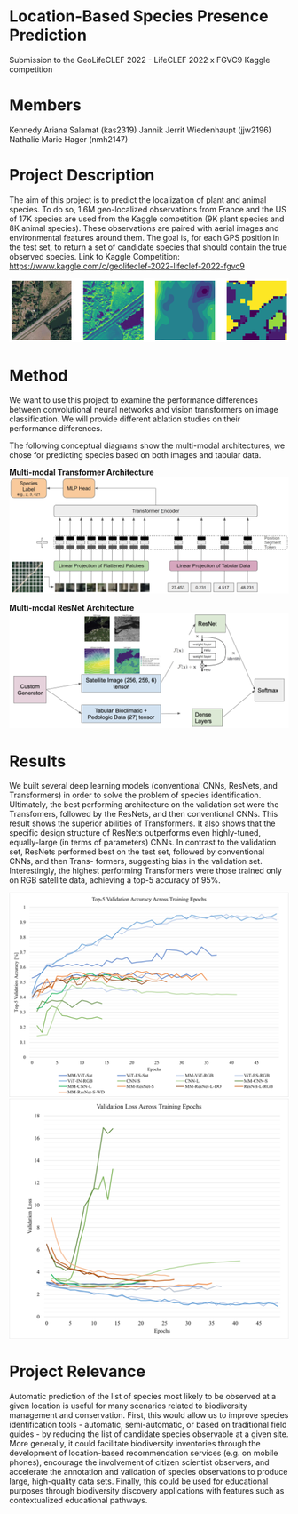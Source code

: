 # Location-Based Species Presence Prediction
Submission to the GeoLifeCLEF 2022 - LifeCLEF 2022 x FGVC9 Kaggle competition

# Members
Kennedy Ariana Salamat (kas2319)
Jannik Jerrit Wiedenhaupt (jjw2196)
Nathalie Marie Hager (nmh2147)

# Project Description
The aim of this project is to predict the localization of plant and animal species.
To do so, 1.6M geo-localized observations from France and the US of 17K species are used from the Kaggle competition (9K plant species and 8K animal species). These observations are paired with aerial images and environmental features around them.
The goal is, for each GPS position in the test set, to return a set of candidate species that should contain the true observed species.
Link to Kaggle Competition: https://www.kaggle.com/c/geolifeclef-2022-lifeclef-2022-fgvc9

![Exemplary Image Data](images/image_sat.png)

# Method
We want to use this project to examine the performance differences between convolutional neural networks and vision transformers on image classification. We will provide different ablation studies on their performance differences.

The following conceptual diagrams show the multi-modal architectures, we chose for predicting species based on both images and tabular data.

**Multi-modal Transformer Architecture**
![Multi-modal Transformer Architecture](images/transformer_architecture.jpg)

**Multi-modal ResNet Architecture**
![Multi-modal ResNet Architecture](images/ResNet.png)

# Results
We built several deep learning models (conventional CNNs,
ResNets, and Transformers) in order to solve the problem of species identification.
Ultimately, the best performing architecture on the validation
set were the Transfomers, followed by the ResNets, and then
conventional CNNs. This result shows the superior abilities of
Transformers. It also shows that the specific design structure
of ResNets outperforms even highly-tuned, equally-large (in
terms of parameters) CNNs.
In contrast to the validation set, ResNets performed best on
the test set, followed by conventional CNNs, and then Trans-
formers, suggesting bias in the validation set. Interestingly, the
highest performing Transformers were those trained only on
RGB satellite data, achieving a top-5 accuracy of 95%.

![](images/val_accuracy.png) ![](images/validation_loss.png)


# Project Relevance
Automatic prediction of the list of species most likely to be observed at a given location is useful for many scenarios related to biodiversity management and conservation.
First, this would allow us to improve species identification tools - automatic, semi-automatic, or based on traditional field guides - by reducing the list of candidate species observable at a given site. 
More generally, it could facilitate biodiversity inventories through the development of location-based recommendation services (e.g. on mobile phones), encourage the involvement of citizen scientist observers, and accelerate the annotation and validation of species observations to produce large, high-quality data sets.
Finally, this could be used for educational purposes through biodiversity discovery applications with features such as contextualized educational pathways.
